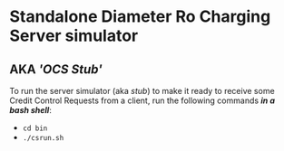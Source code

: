 # Standalone Diameter Ro Charging Server simulator #

## AKA *'OCS Stub'* ##

To run the server simulator (aka *stub*) to make it ready to receive some Credit Control Requests from a client, run the following commands ***in a bash shell***:

- `cd bin`
- `./csrun.sh`
